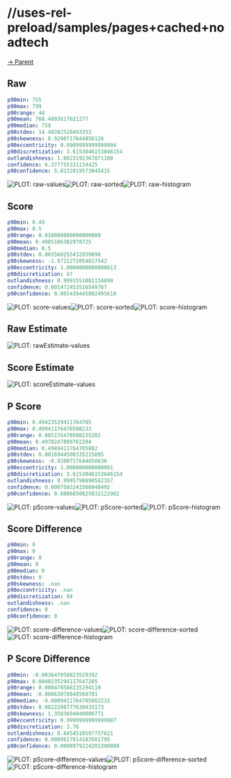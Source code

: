 
# //uses-rel-preload/samples/pages+cached+noadtech

[→ Parent](../..)


## Raw


```yaml
p90min: 755
p90max: 799
p90range: 44
p90mean: 768.4893617021277
p90median: 759
p90stdev: 14.40282528493353
p90skewness: 0.9200717644856126
p90eccentricity: 0.9999999999999994
p90discretization: 3.6153846153846154
outlandishness: 1.0023192367871108
confidence: 6.377755331134425
p90confidence: 5.8232019573045415

```

![PLOT: raw-values](./raw/values.svg)![PLOT: raw-sorted](./raw/sorted.svg)![PLOT: raw-histogram](./raw/histogram.svg)
## Score


```yaml
p90min: 0.49
p90max: 0.5
p90range: 0.010000000000000009
p90mean: 0.4985106382978725
p90median: 0.5
p90stdev: 0.003560255432059898
p90skewness: -1.9721272054017542
p90eccentricity: 1.0000000000000013
p90discretization: 47
outlandishness: 0.9991551081134699
confidence: 0.001472453516549767
p90confidence: 0.001439445802495618

```

![PLOT: score-values](./score/values.svg)![PLOT: score-sorted](./score/sorted.svg)![PLOT: score-histogram](./score/histogram.svg)
## Raw Estimate

![PLOT: rawEstimate-values](./rawEstimate/values.svg)
## Score Estimate

![PLOT: scoreEstimate-values](./scoreEstimate/values.svg)
## P Score


```yaml
p90min: 0.49423529411764705
p90max: 0.49941176470588233
p90range: 0.005176470588235282
p90mean: 0.4978247809762204
p90median: 0.4989411764705882
p90stdev: 0.0016944500335215895
p90skewness: -0.9200717644850636
p90eccentricity: 1.000000000000001
p90discretization: 3.6153846153846154
outlandishness: 0.9995790890562357
confidence: 0.0007503241566040492
p90confidence: 0.0006850825832122982

```

![PLOT: pScore-values](./pScore/values.svg)![PLOT: pScore-sorted](./pScore/sorted.svg)![PLOT: pScore-histogram](./pScore/histogram.svg)
## Score Difference


```yaml
p90min: 0
p90max: 0
p90range: 0
p90mean: 0
p90median: 0
p90stdev: 0
p90skewness: .nan
p90eccentricity: .nan
p90discretization: 94
outlandishness: .nan
confidence: 0
p90confidence: 0

```

![PLOT: score-difference-values](./score-difference/values.svg)![PLOT: score-difference-sorted](./score-difference/sorted.svg)![PLOT: score-difference-histogram](./score-difference/histogram.svg)
## P Score Difference


```yaml
p90min: -0.003647058823529392
p90max: 0.0048235294117647265
p90range: 0.008470588235294119
p90mean: -0.00063078848560701
p90median: -0.0009411764705882231
p90stdev: 0.0022208777630433173
p90skewness: 1.3583694040800771
p90eccentricity: 0.9999999999999987
p90discretization: 3.76
outlandishness: 0.8454510597757621
confidence: 0.0009617814183581795
p90confidence: 0.0008979224201390889

```

![PLOT: pScore-difference-values](./pScore-difference/values.svg)![PLOT: pScore-difference-sorted](./pScore-difference/sorted.svg)![PLOT: pScore-difference-histogram](./pScore-difference/histogram.svg)